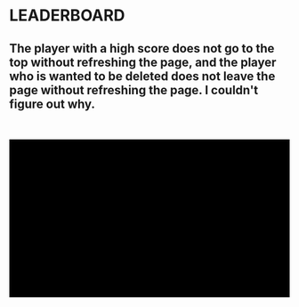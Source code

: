 # LEADERBOARD

## The player with a high score does not go to the top without refreshing the page, and the player who is wanted to be deleted does not leave the page without refreshing the page. I couldn't figure out why.
\
\
![Alt Text](/Leaderboard_.gif)